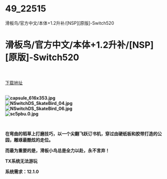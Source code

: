 # 49_22515
滑板鸟/官方中文/本体+1.2升补/[NSP][原版]-Switch520
# 滑板鸟/官方中文/本体+1.2升补/[NSP][原版]-Switch520
 <br/></br>
[下载地址](https://www.switch520.cc/article/22515 "下载地址")
<br/></br>

<p><strong><img title="capsule_616x353.jpg" src="https://www.switch520.cc/muke_img/2021_09_19_35b86e7b7d070.jpg" alt="capsule_616x353.jpg"></strong><br>
<strong><img title="NSwitchDS_SkateBird_04.jpg" src="https://www.switch520.cc/muke_img/2021_09_19_6a5d2a72ead16.jpg" alt="NSwitchDS_SkateBird_04.jpg"></strong><br>
<strong><img title="NSwitchDS_SkateBird_06.jpg" src="https://www.switch520.cc/muke_img/2021_09_19_138b67224ad81.jpg" alt="NSwitchDS_SkateBird_06.jpg"></strong><br>
<strong><img title="sc5pbu.0.jpg" src="https://www.switch520.cc/muke_img/2021_09_19_a9fc0976a9e88.jpg" alt="sc5pbu.0.jpg">&nbsp;</strong></p>
<p>&nbsp;</p>
<p><strong>在弯曲的稻草上打磨技巧，以一个尖翻飞跃订书机，穿过由硬纸板和胶带打造的公园，雕琢最酷炫的走位。</strong></p>
<p><strong>而最为重要的是，滑板小鸟总是全力以赴，永不言弃！</strong></p>
<p><strong>TX系统无法游玩</strong></p>
<p><strong>系统需求：12.1.0</strong></p>
